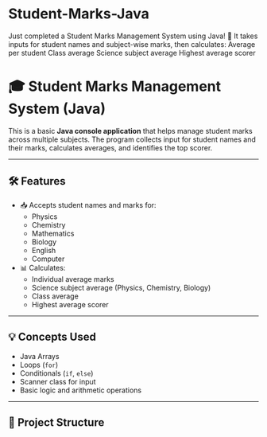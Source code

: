 # Student-Marks-Java
Just completed a Student Marks Management System using Java! 🧠 It takes inputs for student names and subject-wise marks, then calculates:  Average per student  Class average  Science subject average  Highest average scorer
# 🎓 Student Marks Management System (Java)

This is a basic **Java console application** that helps manage student marks across multiple subjects. The program collects input for student names and their marks, calculates averages, and identifies the top scorer.

---

## 🛠 Features

- 📥 Accepts student names and marks for:
  - Physics
  - Chemistry
  - Mathematics
  - Biology
  - English
  - Computer
- 📊 Calculates:
  - Individual average marks
  - Science subject average (Physics, Chemistry, Biology)
  - Class average
  - Highest average scorer

---

## 💡 Concepts Used

- Java Arrays
- Loops (`for`)
- Conditionals (`if`, `else`)
- Scanner class for input
- Basic logic and arithmetic operations

---

## 📂 Project Structure

